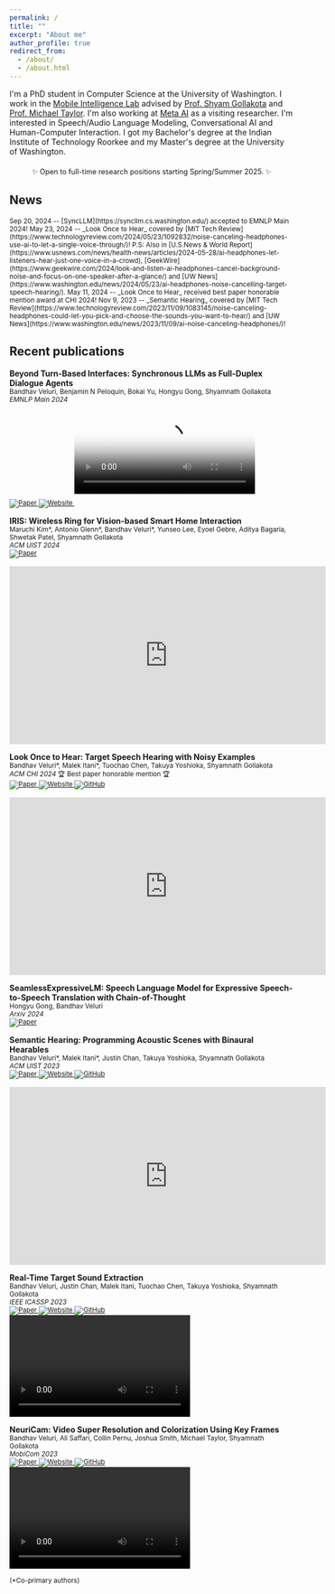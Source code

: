 ```yaml
---
permalink: /
title: ""
excerpt: "About me"
author_profile: true
redirect_from: 
  - /about/
  - /about.html
---
```

I'm a PhD student in Computer Science at the University of Washington. I work in the [Mobile Intelligence Lab](http://netlab.cs.washington.edu) advised by [Prof. Shyam Gollakota](https://homes.cs.washington.edu/~gshyam/) and [Prof. Michael Taylor](http://michaeltaylor.org/). I'm also working at [Meta AI](https://ai.meta.com/) as a visiting researcher. I'm interested in Speech/Audio Language Modeling, Conversational AI and Human-Computer Interaction. I got my Bachelor's degree at the Indian Institute of Technology Roorkee and my Master's degree at the University of Washington.

<p style="text-align: center; margin: 20px 0; font-size: 0.9em;">
✨ Open to full-time research positions starting Spring/Summer 2025. ✨
</p>

## News
<style>
.boxhead a {
    color: #FFFFFF;
    text-decoration: none;
}
</style>

<small>
Sep 20, 2024 -- [SyncLLM](https://syncllm.cs.washington.edu/) accepted to EMNLP Main 2024!  
</small>
<small>
May 23, 2024 -- _Look Once to Hear_ covered by [MIT Tech Review](https://www.technologyreview.com/2024/05/23/1092832/noise-canceling-headphones-use-ai-to-let-a-single-voice-through/)! P.S: Also in [U.S.News & World Report](https://www.usnews.com/news/health-news/articles/2024-05-28/ai-headphones-let-listeners-hear-just-one-voice-in-a-crowd), [GeekWire](https://www.geekwire.com/2024/look-and-listen-ai-headphones-cancel-background-noise-and-focus-on-one-speaker-after-a-glance/) and [UW News](https://www.washington.edu/news/2024/05/23/ai-headphones-noise-cancelling-target-speech-hearing/).  
</small>
<small>
May 11, 2024 -- _Look Once to Hear_ received best paper honorable mention award at CHI 2024!  
</small>
<small>
Nov 9, 2023  -- _Semantic Hearing_ covered by [MIT Tech Review](https://www.technologyreview.com/2023/11/09/1083145/noise-canceling-headphones-could-let-you-pick-and-choose-the-sounds-you-want-to-hear/) and [UW News](https://www.washington.edu/news/2023/11/09/ai-noise-canceling-headphones/)!
</small>

## Recent publications
<style>
.boxhead a {
    color: #FFFFFF;
    text-decoration: none;
}
</style>

__Beyond Turn-Based Interfaces: Synchronous LLMs as Full-Duplex Dialogue Agents__  
<small>
Bandhav Veluri, Benjamin N Peloquin, Bokai Yu, Hongyu Gong, Shyamnath Gollakota  
_EMNLP Main 2024_    
<a href="https://arxiv.org/abs/2409.15594" target="_blank">
  <img src="https://img.shields.io/badge/Paper-grey" alt="Paper">
</a> 
<a href="https://syncllm.cs.washington.edu/" target="_blank">
  <img src="https://img.shields.io/badge/Website-grey" alt="Website">
</a> 
</small>
<video controls poster="assets/syncllm_thumb.png" width=320 style="margin-bottom: 20px;">
  <source src="https://syncllm.cs.washington.edu/SyncLLM.mp4" type="video/mp4">
</video>


__IRIS: Wireless Ring for Vision-based Smart Home Interaction__  
<small>
Maruchi Kim\*, Antonio Glenn\*, Bandhav Veluri\*, Yunseo Lee, Eyoel Gebre, Aditya Bagaria, Shwetak Patel, Shyamnath Gollakota  
_ACM UIST 2024_  
<a href="https://arxiv.org/abs/2407.18141" target="_blank">
  <img src="https://img.shields.io/badge/Paper-grey" alt="Paper">
</a> 
</small>
<div class="videoWrapper" style="width: 320px; float: left;" >
  <iframe width="560" height="315" src="https://www.youtube.com/embed/OGPSiZtvnaI?si=RCZuiEop675Ag4cC" title="YouTube video player" frameborder="0" allow="accelerometer; autoplay; clipboard-write; encrypted-media; gyroscope; picture-in-picture; web-share" referrerpolicy="strict-origin-when-cross-origin" allowfullscreen></iframe>
</div>

<br style="clear: both;">



__Look Once to Hear: Target Speech Hearing with Noisy Examples__  
<small>
Bandhav Veluri\*, Malek Itani\*, Tuochao Chen, Takuya Yoshioka, Shyamnath Gollakota  
_ACM CHI 2024_ &#127942; Best paper honorable mention &#127942;  
<a href="https://arxiv.org/abs/2405.06289" target="_blank">
  <img src="https://img.shields.io/badge/Paper-grey" alt="Paper">
</a> 
<a href="https://tsh.cs.washington.edu/" target="_blank">
  <img src="https://img.shields.io/badge/Website-grey" alt="Website">
</a> 
<a href="https://github.com/vb000/LookOnceToHear" target="_blank">
  <img src="https://img.shields.io/github/stars/vb000/LookOnceToHear?style=social&label=Code" alt="GitHub">
</a>  
 </small>
<div class="videoWrapper" style="width: 320px; float: left;" >
    <iframe width="560" height="315" src="https://www.youtube.com/embed/V-XCfnjfQmM?si=uWQg6hBQaUMnAcjW" title="YouTube video player" frameborder="0" allow="accelerometer; autoplay; clipboard-write; encrypted-media; gyroscope; picture-in-picture; web-share" allowfullscreen></iframe>
</div>

<br style="clear: both;">

__SeamlessExpressiveLM: Speech Language Model for Expressive Speech-to-Speech Translation with Chain-of-Thought__  
<small>
Hongyu Gong, Bandhav Veluri  
_Arxiv 2024_  
<a href="https://arxiv.org/abs/2405.20410" target="_blank">
  <img src="https://img.shields.io/badge/Paper-grey" alt="Paper">
</a>  
</small>

__Semantic Hearing: Programming Acoustic Scenes with Binaural Hearables__  
<small>
Bandhav Veluri\*, Malek Itani\*, Justin Chan, Takuya Yoshioka, Shyamnath Gollakota  
_ACM UIST 2023_  
<a href="https://arxiv.org/abs/2311.00320" target="_blank">
  <img src="https://img.shields.io/badge/Paper-grey" alt="Paper">
</a> 
<a href="https://semantichearing.cs.washington.edu/" target="_blank">
  <img src="https://img.shields.io/badge/Website-grey" alt="Website">
</a> 
<a href="https://github.com/vb000/SemanticHearing" target="_blank">
  <img src="https://img.shields.io/github/stars/vb000/SemanticHearing?style=social&label=Code" alt="GitHub">
</a>  
</small>
<div class="videoWrapper" style="width: 320px; float: left;" >
    <iframe width="560" height="315" src="https://www.youtube.com/embed/xx3qocTmAK8?si=mEtL7YOu6bbJ0a5v" title="YouTube video player" frameborder="0" allow="accelerometer; autoplay; clipboard-write; encrypted-media; gyroscope; picture-in-picture; web-share" allowfullscreen></iframe>
</div>  

<br style="clear: both;">

__Real-Time Target Sound Extraction__  
<small>
Bandhav Veluri, Justin Chan, Malek Itani, Tuochao Chen, Takuya Yoshioka, Shyamnath Gollakota  
_IEEE ICASSP 2023_    
<a href="https://arxiv.org/abs/2211.02250" target="_blank">
  <img src="https://img.shields.io/badge/Paper-grey" alt="Paper">
</a> 
<a href="https://waveformer.cs.washington.edu/" target="_blank">
  <img src="https://img.shields.io/badge/Website-grey" alt="Website">
</a> 
<a href="https://github.com/vb000/Waveformer" target="_blank">
  <img src="https://img.shields.io/github/stars/vb000/Waveformer?style=social&label=Code" alt="GitHub">
</a>  
</small>
<video controls src="https://targetsound.cs.washington.edu/files/Gradio-Demo.mp4" width=320 height=180></video>

__NeuriCam: Video Super Resolution and Colorization Using Key Frames__  
<small>
Bandhav Veluri, Ali Saffari, Collin Pernu, Joshua Smith, Michael Taylor, Shyamnath Gollakota  
_MobiCom 2023_  
<a href="https://arxiv.org/abs/2207.12496" target="_blank">
  <img src="https://img.shields.io/badge/Paper-grey" alt="Paper">
</a> 
<a href="https://waveformer.cs.washington.edu/" target="_blank">
  <img src="https://img.shields.io/badge/Website-grey" alt="Website">
</a> 
<a href="https://github.com/vb000/NeuriCam" target="_blank">
  <img src="https://img.shields.io/github/stars/vb000/NeuriCam?style=social&label=Code" alt="GitHub">
</a>  
</small>
<video controls src="https://github.com/vb000/NeuriCam/assets/16723254/d3d2fc4a-2cfa-4f72-918e-c62379569d91" width=320 height=180></video>

<small>(\*Co-primary authors)</small>
